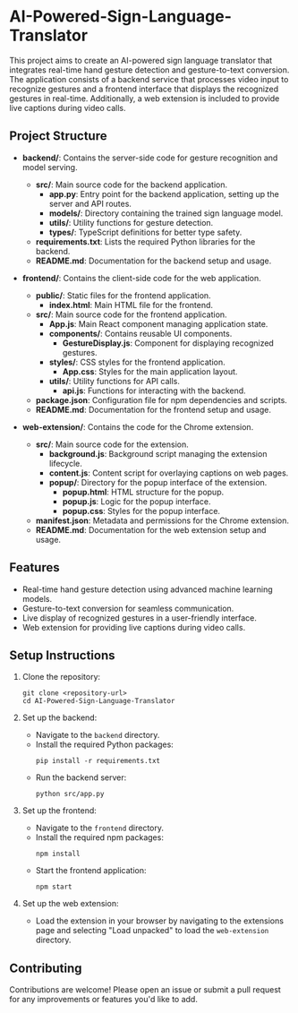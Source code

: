 # AI-Powered-Sign-Language-Translator

This project aims to create an AI-powered sign language translator that integrates real-time hand gesture detection and gesture-to-text conversion. The application consists of a backend service that processes video input to recognize gestures and a frontend interface that displays the recognized gestures in real-time. Additionally, a web extension is included to provide live captions during video calls.

## Project Structure

- **backend/**: Contains the server-side code for gesture recognition and model serving.
  - **src/**: Main source code for the backend application.
    - **app.py**: Entry point for the backend application, setting up the server and API routes.
    - **models/**: Directory containing the trained sign language model.
    - **utils/**: Utility functions for gesture detection.
    - **types/**: TypeScript definitions for better type safety.
  - **requirements.txt**: Lists the required Python libraries for the backend.
  - **README.md**: Documentation for the backend setup and usage.

- **frontend/**: Contains the client-side code for the web application.
  - **public/**: Static files for the frontend application.
    - **index.html**: Main HTML file for the frontend.
  - **src/**: Main source code for the frontend application.
    - **App.js**: Main React component managing application state.
    - **components/**: Contains reusable UI components.
      - **GestureDisplay.js**: Component for displaying recognized gestures.
    - **styles/**: CSS styles for the frontend application.
      - **App.css**: Styles for the main application layout.
    - **utils/**: Utility functions for API calls.
      - **api.js**: Functions for interacting with the backend.
  - **package.json**: Configuration file for npm dependencies and scripts.
  - **README.md**: Documentation for the frontend setup and usage.

- **web-extension/**: Contains the code for the Chrome extension.
  - **src/**: Main source code for the extension.
    - **background.js**: Background script managing the extension lifecycle.
    - **content.js**: Content script for overlaying captions on web pages.
    - **popup/**: Directory for the popup interface of the extension.
      - **popup.html**: HTML structure for the popup.
      - **popup.js**: Logic for the popup interface.
      - **popup.css**: Styles for the popup interface.
  - **manifest.json**: Metadata and permissions for the Chrome extension.
  - **README.md**: Documentation for the web extension setup and usage.

## Features

- Real-time hand gesture detection using advanced machine learning models.
- Gesture-to-text conversion for seamless communication.
- Live display of recognized gestures in a user-friendly interface.
- Web extension for providing live captions during video calls.

## Setup Instructions

1. Clone the repository:
   ```
   git clone <repository-url>
   cd AI-Powered-Sign-Language-Translator
   ```

2. Set up the backend:
   - Navigate to the `backend` directory.
   - Install the required Python packages:
     ```
     pip install -r requirements.txt
     ```
   - Run the backend server:
     ```
     python src/app.py
     ```

3. Set up the frontend:
   - Navigate to the `frontend` directory.
   - Install the required npm packages:
     ```
     npm install
     ```
   - Start the frontend application:
     ```
     npm start
     ```

4. Set up the web extension:
   - Load the extension in your browser by navigating to the extensions page and selecting "Load unpacked" to load the `web-extension` directory.

## Contributing

Contributions are welcome! Please open an issue or submit a pull request for any improvements or features you'd like to add.
